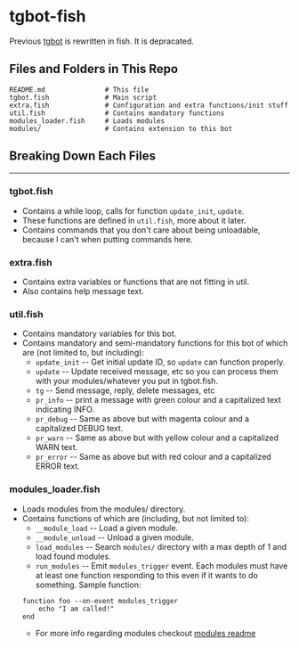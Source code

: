 # tgbot-fish
Previous [tgbot](https://github.com/Hakimi0804/tgbot) is rewritten in fish. It is depracated.

## Files and Folders in This Repo
```
README.md               # This file
tgbot.fish              # Main script
extra.fish              # Configuration and extra functions/init stuff
util.fish               # Contains mandatory functions
modules_loader.fish     # Loads modules
modules/                # Contains extension to this bot
```

## Breaking Down Each Files
---
### tgbot.fish
- Contains a while loop, calls for function `update_init`, `update`.
- These functions are defined in `util.fish`, more about it later.
- Contains commands that you don't care about being unloadable, because I can't when putting commands here.

### extra.fish
- Contains extra variables or functions that are not fitting in util.
- Also contains help message text.

### util.fish
- Contains mandatory variables for this bot.
- Contains mandatory and semi-mandatory functions for this bot of which are (not limited to, but including):
    - `update_init` -- Get initial update ID, so `update` can function properly.
    - `update` -- Update received message, etc so you can process them with your modules/whatever you put in tgbot.fish.
    - `tg` -- Send message, reply, delete messages, etc
    - `pr_info` -- print a message with green colour and a capitalized text indicating INFO.
    - `pr_debug` -- Same as above but with magenta colour and a capitalized DEBUG text.
    - `pr_warn` -- Same as above but with yellow colour and a capitalized WARN text.
    - `pr_error` -- Same as above but with red colour and a capitalized ERROR text.

### modules_loader.fish
- Loads modules from the modules/ directory.
- Contains functions of which are (including, but not limited to):
    - `__module_load` -- Load a given module.
    - `__module_unload` -- Unload a given module.
    - `load_modules` -- Search `modules/` directory with a max depth of 1 and load found modules.
    - `run_modules` -- Emit `modules_trigger` event. Each modules must have at least one function responding to this even if it wants to do something. Sample function:
    ```fish
    function foo --on-event modules_trigger
        echo "I am called!"
    end
    ```
    - For more info regarding modules checkout [modules readme](modules/README.md)
